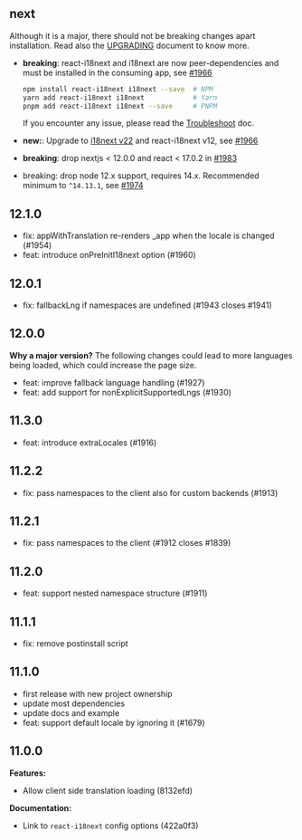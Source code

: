 ## next

Although it is a major, there should not be breaking changes apart installation.
Read also the [UPGRADING](https://github.com/i18next/next-i18next/blob/master/UPGRADING.md) document
to know more.

- **breaking**: react-i18next and i18next are now peer-dependencies and must be installed
  in the consuming app, see [#1966](https://github.com/i18next/next-i18next/pull/1966)
  
  ```bash
  npm install react-i18next i18next --save  # NPM
  yarn add react-i18next i18next            # Yarn
  pnpm add react-i18next i18next --save     # PNPM
  ```
  
  If you encounter any issue, please read the [Troubleshoot](https://github.com/i18next/next-i18next/blob/master/TROUBLESHOOT.md) doc.

- **new:**: Upgrade to [i18next v22](https://github.com/i18next/i18next/releases) and react-i18next v12, see [#1966](https://github.com/i18next/next-i18next/pull/1966)
- **breaking**: drop nextjs < 12.0.0 and react < 17.0.2 in [#1983](https://github.com/i18next/next-i18next/pull/1983) 
- breaking: drop node 12.x support, requires 14.x. Recommended minimum to `^14.13.1`, 
  see [#1974](https://github.com/i18next/next-i18next/pull/1974)

## 12.1.0

- fix: appWithTranslation re-renders _app when the locale is changed (#1954)
- feat: introduce onPreInitI18next option (#1960)

## 12.0.1

- fix: fallbackLng if namespaces are undefined (#1943 closes #1941)

## 12.0.0

**Why a major version?**
The following changes could lead to more languages being loaded, which could increase the page size.

- feat: improve fallback language handling (#1927)
- feat: add support for nonExplicitSupportedLngs (#1930)


## 11.3.0

- feat: introduce extraLocales (#1916)

## 11.2.2

- fix: pass namespaces to the client also for custom backends (#1913)

## 11.2.1

- fix: pass namespaces to the client (#1912 closes #1839)

## 11.2.0

- feat: support nested namespace structure (#1911)

## 11.1.1

- fix: remove postinstall script

## 11.1.0

- first release with new project ownership
- update most dependencies
- update docs and example
- feat: support default locale by ignoring it (#1679)


## 11.0.0

**Features:**
- Allow client side translation loading (8132efd)

**Documentation:**
- Link to `react-i18next` config options (422a0f3)
